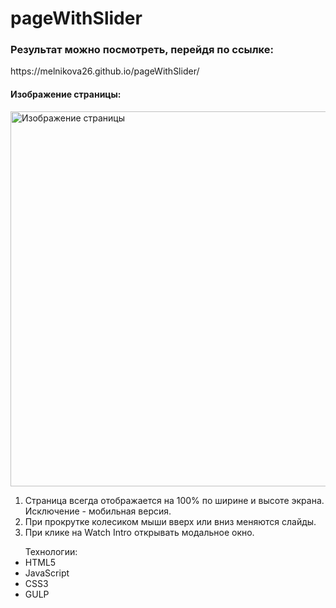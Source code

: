 ﻿# pageWithSlider
<h3>Результат можно посмотреть, перейдя по ссылке:</h3>
https://melnikova26.github.io/pageWithSlider/

<h4>Изображение страницы:</h4>
<img width="600" src="https://user-images.githubusercontent.com/106463796/232125419-7a4518b8-c7ce-4940-83e7-b5c474b7b23e.png" alt="Изображение страницы">
<ol>
<li>Страница всегда отображается на 100% по ширине и высоте экрана. Исключение - мобильная версия.</li>
<li>При прокрутке колесиком мыши вверх или вниз меняются слайды.</li>
<li>При клике на Watch Intro открывать модальное окно.</li>
</ol>

<ul> Технологии:
  <li>HTML5</li>
  <li>JavaScript</li>
  <li>CSS3</li>
  <li>GULP</li>
</ul>
